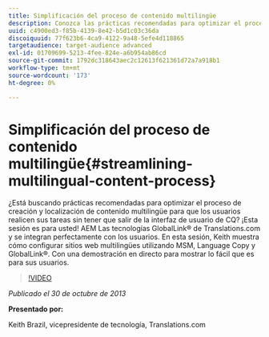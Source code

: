 ```yaml
---
title: Simplificación del proceso de contenido multilingüe
description: Conozca las prácticas recomendadas para optimizar el proceso de creación y localización de contenido multilingüe para que los usuarios realicen sus tareas sin tener que salir de la interfaz de usuario de CQ. AEM Las tecnologías GlobalLink® de Translations.com y se integran perfectamente con los usuarios. Vea a Keith demostrar cómo configurar sitios web multilingües con MSM, copia de idioma y GlobalLink®. Con una demostración en directo para mostrar lo fácil que es para sus usuarios.
uuid: c4900ed3-f85b-4139-8e42-b5d1c03c36da
discoiquuid: 77f623b6-4ca9-4122-9a48-5efe4d118865
targetaudience: target-audience advanced
exl-id: 01709699-5213-4fee-824e-a6b954ab86cd
source-git-commit: 1792dc318643aec2c12613f621361d72a7a918b1
workflow-type: tm+mt
source-wordcount: '173'
ht-degree: 0%

---
```


# Simplificación del proceso de contenido multilingüe{#streamlining-multilingual-content-process}

¿Está buscando prácticas recomendadas para optimizar el proceso de creación y localización de contenido multilingüe para que los usuarios realicen sus tareas sin tener que salir de la interfaz de usuario de CQ? ¡Esta sesión es para usted! AEM Las tecnologías GlobalLink® de Translations.com y se integran perfectamente con los usuarios. En esta sesión, Keith muestra cómo configurar sitios web multilingües utilizando MSM, Language Copy y GlobalLink®. Con una demostración en directo para mostrar lo fácil que es para sus usuarios.

>[!VIDEO](https://video.tv.adobe.com/v/19569/?quality=9)

*Publicado el 30 de octubre de 2013*

**Presentado por:**

Keith Brazil, vicepresidente de tecnología, Translations.com

<!--
[Get back to the Overview](https://helpx.adobe.com/experience-manager/kt/eseminars/gems/aem-index.html)
-->
